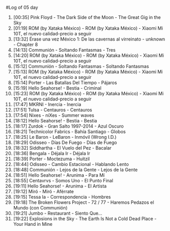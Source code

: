 #Log of 05 day

1. [00:35] Pink Floyd - The Dark Side of the Moon - The Great Gig in the Sky
1. [01:19] ROM (by Xataka México) - ROM (by Xataka México) - Xiaomi Mi 10T, el nuevo calidad-precio a seguir
1. [13:32] Érase una vez México 1: De las cavernas al virreinato - unknown - Chapter 8
1. [14:13] Communión - Soltando Fantasmas - Tres
1. [14:20] ROM (by Xataka México) - ROM (by Xataka México) - Xiaomi Mi 10T, el nuevo calidad-precio a seguir
1. [15:12] Communión - Soltando Fantasmas - Soltando Fantasmas
1. [15:13] ROM (by Xataka México) - ROM (by Xataka México) - Xiaomi Mi 10T, el nuevo calidad-precio a seguir
1. [15:14] Porter - Las Batallas Del Tiempo - Pájaros
1. [15:19] Hello Seahorse! - Bestia - Criminal
1. [15:23] ROM (by Xataka México) - ROM (by Xataka México) - Xiaomi Mi 10T, el nuevo calidad-precio a seguir
1. [17:47] MKRNI - Inercia - Inercia
1. [17:51] Tulsa - Centauros - Centauros
1. [17:54] Nixes - niXes - Summer waves
1. [18:12] Hello Seahorse! - Bestia - Bestia
1. [18:17] Zurdok - Gran Salto 1997-2014 - Azul Oscuro
1. [18:21] Technicolor Fabrics - Bahía Santiago - Globos
1. [18:25] Le Baron - LeBaron - Inmóvil (Wrong I.D.)
1. [18:29] Odisseo - Días De Fuego - Días de Fuego
1. [18:32] Siddhartha - El Vuelo del Pez - Bacalar
1. [18:36] Bengala - Déjala Ir - Déjala Ir
1. [18:39] Porter - Moctezuma - Huitzil
1. [18:44] Odisseo - Cambio Estacional - Hablando Lento
1. [18:48] Communión - Lejos de la Gente - Lejos de la Gente
1. [18:51] Hello Seahorse! - Arunima - Para Mí
1. [18:55] Centavrvs - Somos Uno - El Punto Final
1. [19:11] Hello Seahorse! - Arunima - El Artista
1. [19:12] Miró - Miró - Aférrate
1. [19:15] Tessa Ia - Correspondencia - Hombres
1. [19:18] The Broken Flowers Project - 72 / 77 - Haremos Pedazos el Mundo (con Communión)
1. [19:21] Jumbo - Restaurant - Siento Que...
1. [19:22] Explosions in the Sky - The Earth Is Not a Cold Dead Place - Your Hand in Mine
